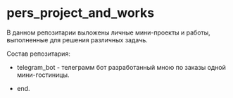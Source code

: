 # pers_project_and_works
 
В данном репозитарии выложены личные мини-проекты и работы, выполненные для решения различных задачь.

Состав репозитария:

- telegram_bot - телеграмм бот разработанный мною по заказы одной мини-гостиницы.

- end.
